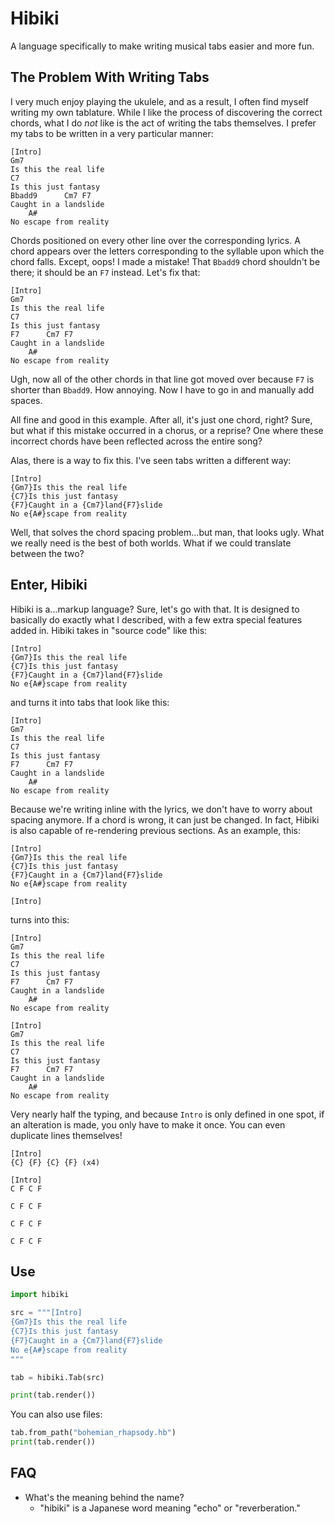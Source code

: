 # Hibiki
A language specifically to make writing musical tabs easier and more fun.

## The Problem With Writing Tabs
I very much enjoy playing the ukulele, and as a result, I often find myself writing my own tablature. While I like the process of discovering the correct chords, what I do *not* like is the act of writing the tabs themselves. I prefer my tabs to be written in a very particular manner:
```
[Intro]
Gm7
Is this the real life
C7
Is this just fantasy
Bbadd9      Cm7 F7
Caught in a landslide
    A#
No escape from reality
```
Chords positioned on every other line over the corresponding lyrics. A chord appears over the letters corresponding to the syllable upon which the chord falls. Except, oops! I made a mistake! That `Bbadd9` chord shouldn't be there; it should be an `F7` instead. Let's fix that:
```
[Intro]
Gm7
Is this the real life
C7
Is this just fantasy
F7      Cm7 F7
Caught in a landslide
    A#
No escape from reality
```
Ugh, now all of the other chords in that line got moved over because `F7` is shorter than `Bbadd9`. How annoying. Now I have to go in and manually add spaces.

All fine and good in this example. After all, it's just one chord, right? Sure, but what if this mistake occurred in a chorus, or a reprise? One where these incorrect chords have been reflected across the entire song?

Alas, there is a way to fix this. I've seen tabs written a different way:
```
[Intro]
{Gm7}Is this the real life
{C7}Is this just fantasy
{F7}Caught in a {Cm7}land{F7}slide
No e{A#}scape from reality
```
Well, that solves the chord spacing problem...but man, that looks ugly. What we really need is the best of both worlds. What if we could translate between the two?

## Enter, Hibiki
Hibiki is a...markup language? Sure, let's go with that. It is designed to basically do exactly what I described, with a few extra special features added in. Hibiki takes in "source code" like this:
```
[Intro]
{Gm7}Is this the real life
{C7}Is this just fantasy
{F7}Caught in a {Cm7}land{F7}slide
No e{A#}scape from reality
```
and turns it into tabs that look like this:
```
[Intro]
Gm7
Is this the real life
C7
Is this just fantasy
F7      Cm7 F7
Caught in a landslide
    A#
No escape from reality
```
Because we're writing inline with the lyrics, we don't have to worry about spacing anymore. If a chord is wrong, it can just be changed. In fact, Hibiki is also capable of re-rendering previous sections. As an example, this:
```
[Intro]
{Gm7}Is this the real life
{C7}Is this just fantasy
{F7}Caught in a {Cm7}land{F7}slide
No e{A#}scape from reality

[Intro]
```
turns into this:
```
[Intro]
Gm7
Is this the real life
C7
Is this just fantasy
F7      Cm7 F7
Caught in a landslide
    A#
No escape from reality

[Intro]
Gm7
Is this the real life
C7
Is this just fantasy
F7      Cm7 F7
Caught in a landslide
    A#
No escape from reality
```
Very nearly half the typing, and because `Intro` is only defined in one spot, if an alteration is made, you only have to make it once. You can even duplicate lines themselves!
```
[Intro]
{C} {F} {C} {F} (x4)
```
```
[Intro]
C F C F

C F C F

C F C F

C F C F

```

## Use
```Python
import hibiki

src = """[Intro]
{Gm7}Is this the real life
{C7}Is this just fantasy
{F7}Caught in a {Cm7}land{F7}slide
No e{A#}scape from reality
"""

tab = hibiki.Tab(src)

print(tab.render())
```
You can also use files:
```Python
tab.from_path("bohemian_rhapsody.hb")
print(tab.render())
```

## FAQ
- What's the meaning behind the name?
  - "hibiki" is a Japanese word meaning "echo" or "reverberation."

